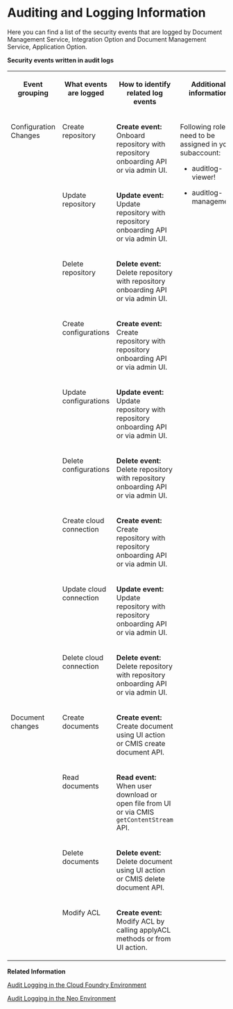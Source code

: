 <!-- loioff897abf23024eb6a38bff071b8482c2 -->

# Auditing and Logging Information

Here you can find a list of the security events that are logged by Document Management Service, Integration Option and Document Management Service, Application Option.

**Security events written in audit logs**


<table>
<tr>
<th valign="top">

Event grouping

</th>
<th valign="top">

What events are logged

</th>
<th valign="top">

How to identify related log events

</th>
<th valign="top">

Additional information

</th>
</tr>
<tr>
<td valign="top" rowspan="9">

Configuration Changes

</td>
<td valign="top">

Create repository

</td>
<td valign="top">

**Create event:** Onboard repository with repository onboarding API or via admin UI.

</td>
<td valign="top" rowspan="9">

Following roles need to be assigned in your subaccount:

-   auditlog-viewer!

-   auditlog-management!




</td>
</tr>
<tr>
<td valign="top">

Update repository

</td>
<td valign="top">

**Update event:** Update repository with repository onboarding API or via admin UI.

</td>
</tr>
<tr>
<td valign="top">

Delete repository

</td>
<td valign="top">

**Delete event:** Delete repository with repository onboarding API or via admin UI.

</td>
</tr>
<tr>
<td valign="top">

Create configurations

</td>
<td valign="top">

**Create event:** Create repository with repository onboarding API or via admin UI.

</td>
</tr>
<tr>
<td valign="top">

Update configurations

</td>
<td valign="top">

**Update event:** Update repository with repository onboarding API or via admin UI.

</td>
</tr>
<tr>
<td valign="top">

Delete configurations

</td>
<td valign="top">

**Delete event:** Delete repository with repository onboarding API or via admin UI.

</td>
</tr>
<tr>
<td valign="top">

Create cloud connection

</td>
<td valign="top">

**Create event:** Create repository with repository onboarding API or via admin UI.

</td>
</tr>
<tr>
<td valign="top">

Update cloud connection

</td>
<td valign="top">

**Update event:** Update repository with repository onboarding API or via admin UI.

</td>
</tr>
<tr>
<td valign="top">

Delete cloud connection

</td>
<td valign="top">

**Delete event:** Delete repository with repository onboarding API or via admin UI.

</td>
</tr>
<tr>
<td valign="top" rowspan="4">

Document changes

</td>
<td valign="top">

Create documents

</td>
<td valign="top">

**Create event:** Create document using UI action or CMIS create document API.

</td>
<td valign="top" rowspan="4">

 

</td>
</tr>
<tr>
<td valign="top">

Read documents

</td>
<td valign="top">

**Read event:** When user download or open file from UI or via CMIS `getContentStream` API.

</td>
</tr>
<tr>
<td valign="top">

Delete documents

</td>
<td valign="top">

**Delete event:** Delete document using UI action or CMIS delete document API.

</td>
</tr>
<tr>
<td valign="top">

Modify ACL

</td>
<td valign="top">

**Create event:** Modify ACL by calling applyACL methods or from UI action.

</td>
</tr>
</table>

**Related Information**  


[Audit Logging in the Cloud Foundry Environment](https://help.sap.com/viewer/65de2977205c403bbc107264b8eccf4b/Cloud/en-US/f92c86ab11f6474ea5579d839051c334.html)

[Audit Logging in the Neo Environment](https://help.sap.com/viewer/ea72206b834e4ace9cd834feed6c0e09/Cloud/en-US/02c39712c1064c96b37c1ea5bc9420dc.html)

